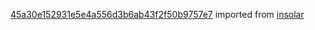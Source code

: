 [45a30e152931e5e4a556d3b6ab43f2f50b9757e7](https://github.com/insolar/insolar/commit/45a30e152931e5e4a556d3b6ab43f2f50b9757e7) imported from [insolar](https://github.com/insolar/insolar)
